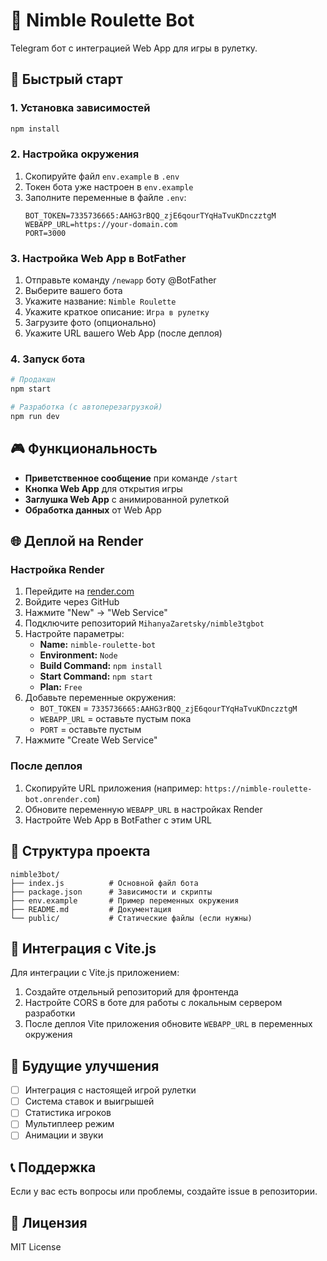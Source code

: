 # 🎰 Nimble Roulette Bot

Telegram бот с интеграцией Web App для игры в рулетку.

## 🚀 Быстрый старт

### 1. Установка зависимостей
```bash
npm install
```

### 2. Настройка окружения
1. Скопируйте файл `env.example` в `.env`
2. Токен бота уже настроен в `env.example`
3. Заполните переменные в файле `.env`:
   ```
   BOT_TOKEN=7335736665:AAHG3rBQQ_zjE6qourTYqHaTvuKDnczztgM
   WEBAPP_URL=https://your-domain.com
   PORT=3000
   ```

### 3. Настройка Web App в BotFather
1. Отправьте команду `/newapp` боту @BotFather
2. Выберите вашего бота
3. Укажите название: `Nimble Roulette`
4. Укажите краткое описание: `Игра в рулетку`
5. Загрузите фото (опционально)
6. Укажите URL вашего Web App (после деплоя)

### 4. Запуск бота
```bash
# Продакшн
npm start

# Разработка (с автоперезагрузкой)
npm run dev
```

## 🎮 Функциональность

- **Приветственное сообщение** при команде `/start`
- **Кнопка Web App** для открытия игры
- **Заглушка Web App** с анимированной рулеткой
- **Обработка данных** от Web App

## 🌐 Деплой на Render

### Настройка Render
1. Перейдите на [render.com](https://render.com)
2. Войдите через GitHub
3. Нажмите "New" → "Web Service"
4. Подключите репозиторий `MihanyaZaretsky/nimble3tgbot`
5. Настройте параметры:
   - **Name:** `nimble-roulette-bot`
   - **Environment:** `Node`
   - **Build Command:** `npm install`
   - **Start Command:** `npm start`
   - **Plan:** `Free`
6. Добавьте переменные окружения:
   - `BOT_TOKEN` = `7335736665:AAHG3rBQQ_zjE6qourTYqHaTvuKDnczztgM`
   - `WEBAPP_URL` = оставьте пустым пока
   - `PORT` = оставьте пустым
7. Нажмите "Create Web Service"

### После деплоя
1. Скопируйте URL приложения (например: `https://nimble-roulette-bot.onrender.com`)
2. Обновите переменную `WEBAPP_URL` в настройках Render
3. Настройте Web App в BotFather с этим URL

## 🔧 Структура проекта

```
nimble3bot/
├── index.js          # Основной файл бота
├── package.json      # Зависимости и скрипты
├── env.example       # Пример переменных окружения
├── README.md         # Документация
└── public/           # Статические файлы (если нужны)
```

## 📱 Интеграция с Vite.js

Для интеграции с Vite.js приложением:

1. Создайте отдельный репозиторий для фронтенда
2. Настройте CORS в боте для работы с локальным сервером разработки
3. После деплоя Vite приложения обновите `WEBAPP_URL` в переменных окружения

## 🎯 Будущие улучшения

- [ ] Интеграция с настоящей игрой рулетки
- [ ] Система ставок и выигрышей
- [ ] Статистика игроков
- [ ] Мультиплеер режим
- [ ] Анимации и звуки

## 📞 Поддержка

Если у вас есть вопросы или проблемы, создайте issue в репозитории.

## 📄 Лицензия

MIT License 